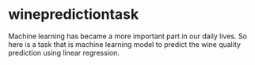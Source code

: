 # winepredictiontask
Machine learning has became a more important part in our daily lives. So here is a task that is machine learning model to predict the wine quality prediction using linear regression.
